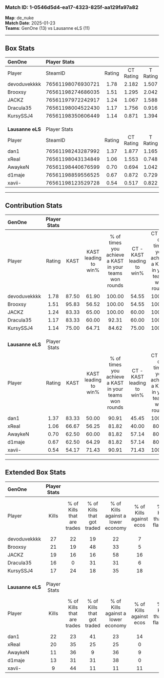 ### Match ID: 1-0546d5d4-ea17-4323-825f-aa129fa97a82  
**Map**: de_nuke  
**Match Date**: 2025-01-23  
**Teams**: GenOne (13) vs Lausanne eLS (11)  

---  

## Box Stats  

| **GenOne**       | Player Stats      |        |           |          |       |       |       |         |        |      |     |
| :- | :- | :-: | :-: | :-: | :-: | :-: | :-: | :-: | :-: | :-: | :-: |
| Player           | SteamID           | Rating | CT Rating | T Rating | KAST  |  ADR  | Kills | Assists | Deaths | K/D  | HS% |
| devoduvekkkk     | 76561198076930721 |  1.78  |   2.182   |  1.507   | 87.50 | 117.9 |  27   |    9    |   14   | 1.93 | 59  |
| Brooxsy          | 76561198274686035 |  1.51  |   1.295   |  2.042   | 95.83 | 92.9  |  21   |    6    |   15   | 1.40 | 80  |
| JACKZ            | 76561197972242917 |  1.24  |   1.067   |  1.588   | 83.33 | 75.5  |  19   |    5    |   17   | 1.12 | 42  |
| Dracula35        | 76561198004522430 |  1.17  |   1.756   |  0.916   | 83.33 | 83.0  |  16   |    8    |   17   | 0.94 | 43  |
| KursySSJ4        | 76561198350606449 |  1.14  |   0.871   |  1.394   | 75.00 | 68.2  |  17   |    3    |   14   | 1.21 | 47  |
|                  |                   |        |           |          |       |       |       |         |        |      |     |
|                  |                   |        |           |          |       |       |       |         |        |      |     |
|                  |                   |        |           |          |       |       |       |         |        |      |     |
| **Lausanne eLS** | Player Stats      |        |           |          |       |       |       |         |        |      |     |
| Player           | SteamID           | Rating | CT Rating | T Rating | KAST  |  ADR  | Kills | Assists | Deaths | K/D  | HS% |
| dan1             | 76561198243287992 |  1.37  |   1.877   |  1.165   | 83.33 | 97.8  |  22   |    3    |   19   | 1.16 | 63  |
| xReal            | 76561198043134849 |  1.06  |   1.553   |  0.748   | 66.67 | 91.6  |  20   |    2    |   23   | 0.87 | 30  |
| AwaykeN          | 76561198440676599 |  0.70  |   0.694   |  1.042   | 62.50 | 54.2  |  11   |    2    |   18   | 0.61 | 72  |
| d1maje           | 76561198859556525 |  0.67  |   0.872   |  0.729   | 62.50 | 58.3  |  13   |    3    |   23   | 0.57 | 92  |
| xavii-           | 76561198123529728 |  0.54  |   0.517   |  0.822   | 54.17 | 48.9  |   9   |    7    |   19   | 0.47 | 55  |
---  

## Contribution Stats  

| **GenOne**       | Player Stats |       |                      |                                                        |                           |                                                             |                          |                                                            |
| :- | :-: | :-: | :-: | :-: | :-: | :-: | :-: | :-: |
| Player           |    Rating    | KAST  | KAST leading to win% | % of times you achieve a KAST in your teams won rounds | CT - KAST leading to win% | CT - % of times you achieve a KAST in your teams won rounds | T - KAST leading to win% | T - % of times you achieve a KAST in your teams won rounds |
| devoduvekkkk     |     1.78     | 87.50 |        61.90         |                         100.00                         |           54.55           |                           100.00                            |          70.00           |                           100.00                           |
| Brooxsy          |     1.51     | 95.83 |        56.52         |                         100.00                         |           54.55           |                           100.00                            |          58.33           |                           100.00                           |
| JACKZ            |     1.24     | 83.33 |        65.00         |                         100.00                         |           60.00           |                           100.00                            |          70.00           |                           100.00                           |
| Dracula35        |     1.17     | 83.33 |        60.00         |                         92.31                          |           60.00           |                           100.00                            |          60.00           |                           85.71                            |
| KursySSJ4        |     1.14     | 75.00 |        64.71         |                         84.62                          |           75.00           |                           100.00                            |          55.56           |                           71.43                            |
|                  |              |       |                      |                                                        |                           |                                                             |                          |                                                            |
|                  |              |       |                      |                                                        |                           |                                                             |                          |                                                            |
|                  |              |       |                      |                                                        |                           |                                                             |                          |                                                            |
| **Lausanne eLS** | Player Stats |       |                      |                                                        |                           |                                                             |                          |                                                            |
| Player           |    Rating    | KAST  | KAST leading to win% | % of times you achieve a KAST in your teams won rounds | CT - KAST leading to win% | CT - % of times you achieve a KAST in your teams won rounds | T - KAST leading to win% | T - % of times you achieve a KAST in your teams won rounds |
| dan1             |     1.37     | 83.33 |        50.00         |                         90.91                          |           45.45           |                           100.00                            |          55.56           |                           83.33                            |
| xReal            |     1.06     | 66.67 |        56.25         |                         81.82                          |           40.00           |                            80.00                            |          83.33           |                           83.33                            |
| AwaykeN          |     0.70     | 62.50 |        60.00         |                         81.82                          |           57.14           |                            80.00                            |          62.50           |                           83.33                            |
| d1maje           |     0.67     | 62.50 |        64.29         |                         81.82                          |           57.14           |                            80.00                            |          71.43           |                           83.33                            |
| xavii-           |     0.54     | 54.17 |        71.43         |                         90.91                          |           71.43           |                           100.00                            |          71.43           |                           83.33                            |
---  

## Extended Box Stats  

| **GenOne**       | Player Stats |                            |                            |                                    |                         |                              |                                 |        |                             |                                     |                          |                               |                            |
| :- | :-: | :-: | :-: | :-: | :-: | :-: | :-: | :-: | :-: | :-: | :-: | :-: | :-: |
| Player           |    Kills     | % of Kills that are trades | % of Kills that got traded | % of Kills against a lower economy | % of Kills against ecos | % of Kills that are flawless | % of Kills that are close duels | Deaths | % of Deaths that get traded | % of Deaths against a lower economy | % of Deaths against ecos | % of Deaths that are flawless | % of Deaths that are close |
| devoduvekkkk     |      27      |             22             |             19             |                 22                 |            7            |              56              |                4                |   14   |             21              |                 43                  |            14            |              50               |             14             |
| Brooxsy          |      21      |             19             |             48             |                 33                 |            5            |              86              |                5                |   15   |             27              |                 27                  |            7             |              60               |             7              |
| JACKZ            |      19      |             16             |             16             |                 58                 |           16            |              74              |                5                |   17   |             29              |                 24                  |            6             |              76               |             0              |
| Dracula35        |      16      |             0              |             31             |                 31                 |            6            |              75              |                6                |   17   |             41              |                 18                  |            0             |              53               |             0              |
| KursySSJ4        |      17      |             24             |             18             |                 35                 |           18            |              71              |               12                |   14   |              7              |                 29                  |            7             |              64               |             0              |
|                  |              |                            |                            |                                    |                         |                              |                                 |        |                             |                                     |                          |                               |                            |
|                  |              |                            |                            |                                    |                         |                              |                                 |        |                             |                                     |                          |                               |                            |
|                  |              |                            |                            |                                    |                         |                              |                                 |        |                             |                                     |                          |                               |                            |
| **Lausanne eLS** | Player Stats |                            |                            |                                    |                         |                              |                                 |        |                             |                                     |                          |                               |                            |
| Player           |    Kills     | % of Kills that are trades | % of Kills that got traded | % of Kills against a lower economy | % of Kills against ecos | % of Kills that are flawless | % of Kills that are close duels | Deaths | % of Deaths that get traded | % of Deaths against a lower economy | % of Deaths against ecos | % of Deaths that are flawless | % of Deaths that are close |
| dan1             |      22      |             23             |             41             |                 23                 |           14            |              59              |                5                |   19   |             37              |                 21                  |            0             |              58               |             11             |
| xReal            |      20      |             35             |             25             |                 25                 |            0            |              50              |                0                |   23   |             17              |                 22                  |            4             |              74               |             9              |
| AwaykeN          |      11      |             36             |             9              |                 36                 |            9            |              82              |                0                |   18   |             22              |                 22                  |            6             |              78               |             0              |
| d1maje           |      13      |             31             |             31             |                 38                 |            0            |              62              |               15                |   23   |             30              |                 17                  |            4             |              70               |             9              |
| xavii-           |      9       |             44             |             11             |                 11                 |           11            |              67              |                0                |   19   |             21              |                 21                  |            0             |              68               |             0              |
